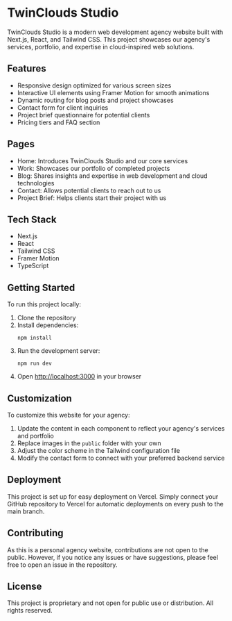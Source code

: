 # TwinClouds Studio

TwinClouds Studio is a modern web development agency website built with Next.js, React, and Tailwind CSS. This project showcases our agency's services, portfolio, and expertise in cloud-inspired web solutions.

## Features

- Responsive design optimized for various screen sizes
- Interactive UI elements using Framer Motion for smooth animations
- Dynamic routing for blog posts and project showcases
- Contact form for client inquiries
- Project brief questionnaire for potential clients
- Pricing tiers and FAQ section

## Pages

- Home: Introduces TwinClouds Studio and our core services
- Work: Showcases our portfolio of completed projects
- Blog: Shares insights and expertise in web development and cloud technologies
- Contact: Allows potential clients to reach out to us
- Project Brief: Helps clients start their project with us

## Tech Stack

- Next.js
- React
- Tailwind CSS
- Framer Motion
- TypeScript

## Getting Started

To run this project locally:

1. Clone the repository
2. Install dependencies:
   ```
   npm install
   ```
3. Run the development server:
   ```
   npm run dev
   ```
4. Open [http://localhost:3000](http://localhost:3000) in your browser

## Customization

To customize this website for your agency:

1. Update the content in each component to reflect your agency's services and portfolio
2. Replace images in the `public` folder with your own
3. Adjust the color scheme in the Tailwind configuration file
4. Modify the contact form to connect with your preferred backend service

## Deployment

This project is set up for easy deployment on Vercel. Simply connect your GitHub repository to Vercel for automatic deployments on every push to the main branch.

## Contributing

As this is a personal agency website, contributions are not open to the public. However, if you notice any issues or have suggestions, please feel free to open an issue in the repository.

## License

This project is proprietary and not open for public use or distribution. All rights reserved.

